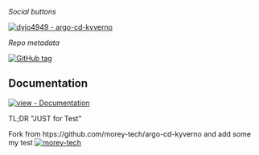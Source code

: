 _Social buttons_

[![dyjo4949 - argo-cd-kyverno](https://img.shields.io/static/v1?label=dyjo4949&message=argo-cd-kyverno&color=blue&logo=github)](https://dyjo4949.github.io/argo-cd-kyverno/ "Go to GitHub repo")

_Repo metadata_

[![GitHub tag](https://img.shields.io/github/tag/dyjo4949/argo-cd-kyverno?include_prereleases=&sort=semver&color=blue)](https://github.com/dyjo4949/argo-cd-kyverno/releases/)



## Documentation
<div align="left">

[![view - Documentation](https://img.shields.io/badge/view-Documentation-blue?style=for-the-badge)](/docs/ "Go to project documentation")

</div>
TL;DR "JUST for Test"


Fork from htps://github.com/morey-tech/argo-cd-kyverno and add some my test 
[![morey-tech](https://img.shields.io/github/forks/morey-tech/argo-cd-kyverno?style=social)](https://github.com/morey-tech/argo-cd-kyverno)




